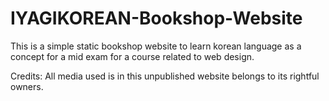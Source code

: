 # IYAGIKOREAN-Bookshop-Website
This is a simple static bookshop website to learn korean language as a concept for a mid exam for a course related to web design.




Credits:
All media used is in this unpublished website belongs to its rightful owners.
